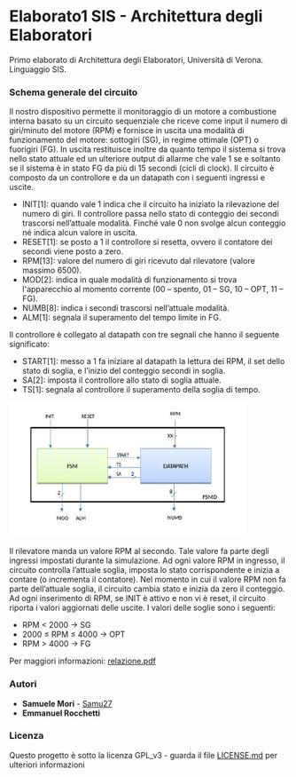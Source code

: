 # Elaborato1 SIS - Architettura degli Elaboratori

Primo elaborato di Architettura degli Elaboratori, Università di Verona.
Linguaggio SIS.

### Schema generale del circuito
Il nostro dispositivo permette il monitoraggio di un motore a combustione interna basato su un circuito sequenziale che riceve come input il numero di giri/minuto del motore (RPM) e fornisce in uscita una modalità di funzionamento del motore: sottogiri (SG), in regime ottimale (OPT) o fuorigiri (FG). In uscita restituisce inoltre da quanto tempo il sistema si trova nello stato attuale ed un ulteriore output di allarme che vale 1 se e soltanto se il sistema è in stato FG da più di 15 secondi (cicli di clock).
Il circuito è composto da un controllore e da un datapath con i seguenti ingressi e uscite.
- INIT[1]: quando vale 1 indica che il circuito ha iniziato la rilevazione del numero di giri. Il controllore passa nello stato di conteggio dei secondi trascorsi nell’attuale modalità. Finché vale 0 non svolge alcun conteggio né indica alcun valore in uscita.
- RESET[1]: se posto a 1 il controllore si resetta, ovvero il contatore dei secondi viene posto a zero.
- RPM[13]: valore del numero di giri ricevuto dal rilevatore (valore massimo 6500).
- MOD[2]: indica in quale modalità di funzionamento si trova l'apparecchio al momento corrente (00 – spento, 01 – SG, 10 – OPT, 11 – FG).
- NUMB[8]: indica i secondi trascorsi nell’attuale modalità.
- ALM[1]: segnala il superamento del tempo limite in FG.

Il controllore è collegato al datapath con tre segnali che hanno il seguente significato:
- START[1]: messo a 1 fa iniziare al datapath la lettura dei RPM, il set dello stato di soglia, e l’inizio del conteggio secondi in soglia.
- SA[2]: imposta il controllore allo stato di soglia attuale.
- TS[1]: segnala al controllore il superamento della soglia di tempo.

![Screenshot](schema.png)

Il rilevatore manda un valore RPM al secondo. Tale valore fa parte degli ingressi impostati durante la simulazione. Ad ogni valore RPM in ingresso, il circuito controlla l’attuale soglia, imposta lo stato corrispondente e inizia a contare (o incrementa il contatore). Nel momento in cui il valore RPM non fa parte dell’attuale soglia, il circuito cambia stato e inizia da zero il conteggio. Ad ogni inserimento di RPM, se INIT è attivo e non vi è reset, il circuito riporta i valori aggiornati delle uscite. I valori delle soglie sono i seguenti:
- RPM < 2000 → SG
- 2000 ≤ RPM ≤ 4000 → OPT
- RPM > 4000 → FG


Per maggiori informazioni: [relazione.pdf](relazione.pdf)

### Autori

* **Samuele Mori** - [Samu27](https://github.com/Samu27)
* **Emmanuel Rocchetti**

### Licenza

Questo progetto è sotto la licenza GPL_v3 - guarda il file [LICENSE.md](LICENSE.md) per ulteriori informazioni
